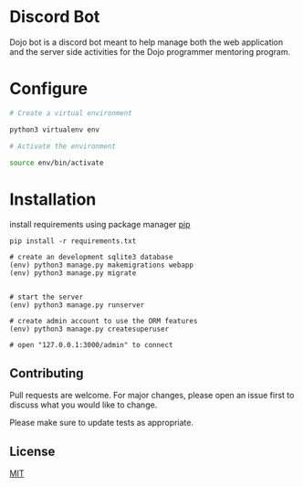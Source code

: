 # Discord Bot

Dojo bot is a discord bot meant to help manage both the web application and the server side activities for the Dojo programmer mentoring program. 


# Configure
```bash
# Create a virtual environment

python3 virtualenv env

# Activate the environment

source env/bin/activate
```
# Installation
install requirements using package manager [pip](https://pip.pypa.io/en/stable/)
```
pip install -r requirements.txt

# create an development sqlite3 database
(env) python3 manage.py makemigrations webapp
(env) python3 manage.py migrate


# start the server
(env) python3 manage.py runserver

# create admin account to use the ORM features
(env) python3 manage.py createsuperuser

# open "127.0.0.1:3000/admin" to connect 
```

## Contributing
Pull requests are welcome. For major changes, please open an issue first to discuss what you would like to change.

Please make sure to update tests as appropriate.

## License
[MIT](https://choosealicense.com/licenses/mit/)